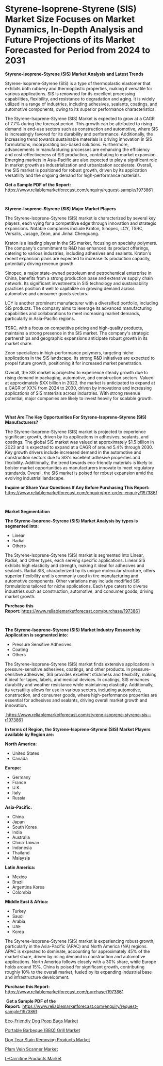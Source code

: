 <p><h1>Styrene-Isoprene-Styrene (SIS) Market Size Focuses on Market Dynamics, In-Depth Analysis and Future Projections of its Market Forecasted for Period from 2024 to 2031</h1></p><p><strong>Styrene-Isoprene-Styrene (SIS) Market Analysis and Latest Trends</strong></p>
<p><p>Styrene-Isoprene-Styrene (SIS) is a type of thermoplastic elastomer that exhibits both rubbery and thermoplastic properties, making it versatile for various applications. SIS is renowned for its excellent processing capabilities, flexibility, and resistance to degradation and aging. It is widely utilized in a range of industries, including adhesives, sealants, coatings, and automotive components, owing to its superior performance characteristics.</p><p>The Styrene-Isoprene-Styrene (SIS) Market is expected to grow at a CAGR of 7.7% during the forecast period. This growth can be attributed to rising demand in end-use sectors such as construction and automotive, where SIS is increasingly favored for its durability and performance. Additionally, the increasing trend towards sustainable materials is driving innovation in SIS formulations, incorporating bio-based solutions. Furthermore, advancements in manufacturing processes are enhancing the efficiency and cost-effectiveness of SIS production, contributing to market expansion. Emerging markets in Asia-Pacific are also expected to play a significant role in market growth as industrialization and urbanization accelerate. Overall, the SIS market is positioned for robust growth, driven by its application versatility and the ongoing demand for high-performance materials.</p></p>
<p><strong>Get a Sample PDF of the Report:&nbsp;</strong> <a href="https://www.reliablemarketforecast.com/enquiry/request-sample/1973861?utm_campaign=1727&utm_medium=2&utm_source=Github&utm_content=ia&utm_term=25102024&utm_id=styrene-isoprene-styrene-sis">https://www.reliablemarketforecast.com/enquiry/request-sample/1973861</a></p>
<p>&nbsp;</p>
<p><strong>Styrene-Isoprene-Styrene (SIS) Major Market Players</strong></p>
<p><p>The Styrene-Isoprene-Styrene (SIS) market is characterized by several key players, each vying for a competitive edge through innovation and strategic expansions. Notable companies include Kraton, Sinopec, LCY, TSRC, Versalis, Jusage, Zeon, and Jinhai Chenguang.</p><p>Kraton is a leading player in the SIS market, focusing on specialty polymers. The company's commitment to R&D has enhanced its product offerings, catering to various industries, including adhesives and sealants. Kraton's recent expansion plans are expected to increase its production capacity, potentially driving revenue growth.</p><p>Sinopec, a major state-owned petroleum and petrochemical enterprise in China, benefits from a strong production base and extensive supply chain network. Its significant investments in SIS technology and sustainability practices position it well to capitalize on growing demand across automotive and consumer goods sectors.</p><p>LCY is another prominent manufacturer with a diversified portfolio, including SIS products. The company aims to leverage its advanced manufacturing capabilities and collaborations to meet increasing market demands, particularly in Asia-Pacific regions.</p><p>TSRC, with a focus on competitive pricing and high-quality products, maintains a strong presence in the SIS market. The company's strategic partnerships and geographic expansions anticipate robust growth in its market share.</p><p>Zeon specializes in high-performance polymers, targeting niche applications in the SIS landscape. Its strong R&D initiatives are expected to propel future growth, positioning it for increased market penetration.</p><p>Overall, the SIS market is projected to experience steady growth due to rising demand in packaging, automotive, and construction sectors. Valued at approximately $XX billion in 2023, the market is anticipated to expand at a CAGR of XX% from 2024 to 2030, driven by innovations and increasing applications of SIS materials across industries. With strong revenue potential, major companies are likely to invest heavily for scalable growth.</p></p>
<p>&nbsp;</p>
<p><strong>What Are The Key Opportunities For Styrene-Isoprene-Styrene (SIS) Manufacturers?</strong></p>
<p><p>The Styrene-Isoprene-Styrene (SIS) market is projected to experience significant growth, driven by its applications in adhesives, sealants, and coatings. The global SIS market was valued at approximately $1.5 billion in 2023 and is expected to expand at a CAGR of around 5.4% through 2030. Key growth drivers include increased demand in the automotive and construction sectors due to SIS's excellent adhesive properties and flexibility. Additionally, the trend towards eco-friendly materials is likely to bolster market opportunities as manufacturers innovate to meet regulatory standards. Overall, the SIS market is poised for robust expansion amid the evolving industrial landscape.</p></p>
<p><strong>Inquire or Share Your Questions If Any Before Purchasing This Report:</strong> <a href="https://www.reliablemarketforecast.com/enquiry/pre-order-enquiry/1973861?utm_campaign=1727&utm_medium=2&utm_source=Github&utm_content=ia&utm_term=25102024&utm_id=styrene-isoprene-styrene-sis">https://www.reliablemarketforecast.com/enquiry/pre-order-enquiry/1973861</a></p>
<p>&nbsp;</p>
<p><strong>Market Segmentation</strong></p>
<p><strong>The Styrene-Isoprene-Styrene (SIS) Market Analysis by types is segmented into:</strong></p>
<p><ul><li>Linear</li><li>Radial</li><li>Others</li></ul></p>
<p><p>The Styrene-Isoprene-Styrene (SIS) market is segmented into Linear, Radial, and Other types, each serving specific applications. Linear SIS exhibits high elasticity and strength, making it ideal for adhesives and sealants. Radial SIS, characterized by its unique molecular structure, offers superior flexibility and is commonly used in tire manufacturing and automotive components. Other variations may include modified SIS formulations tailored for niche applications. Each type caters to diverse industries such as construction, automotive, and consumer goods, driving market growth.</p></p>
<p><strong>Purchase this Report:&nbsp;</strong><a href="https://www.reliablemarketforecast.com/purchase/1973861?utm_campaign=1727&utm_medium=2&utm_source=Github&utm_content=ia&utm_term=25102024&utm_id=styrene-isoprene-styrene-sis">https://www.reliablemarketforecast.com/purchase/1973861</a></p>
<p>&nbsp;</p>
<p><strong>The Styrene-Isoprene-Styrene (SIS) Market Industry Research by Application is segmented into:</strong></p>
<p><ul><li>Pressure Sensitive Adhesives</li><li>Coating</li><li>Others</li></ul></p>
<p><p>The Styrene-Isoprene-Styrene (SIS) market finds extensive applications in pressure-sensitive adhesives, coatings, and other products. In pressure-sensitive adhesives, SIS provides excellent stickiness and flexibility, making it ideal for tapes, labels, and medical devices. In coatings, SIS enhances durability and weather resistance while maintaining elasticity. Additionally, its versatility allows for use in various sectors, including automotive, construction, and consumer goods, where high-performance properties are essential for adhesives and sealants, driving overall market growth and innovation.</p></p>
<p><a href="https://www.reliablemarketforecast.com/styrene-isoprene-styrene-sis--r1973861?utm_campaign=1727&utm_medium=2&utm_source=Github&utm_content=ia&utm_term=25102024&utm_id=styrene-isoprene-styrene-sis">&nbsp;https://www.reliablemarketforecast.com/styrene-isoprene-styrene-sis--r1973861</a></p>
<p><strong>In terms of Region, the Styrene-Isoprene-Styrene (SIS) Market Players available by Region are:</strong></p>
<p>
    <p> <strong> North America: </strong>
        <ul>
            <li>United States</li>
            <li>Canada</li>
        </ul>
        </p> 
    <p> <strong> Europe: </strong>
        <ul>
            <li>Germany</li>
            <li>France</li>
            <li>U.K.</li>
            <li>Italy</li>
            <li>Russia</li>
        </ul>
        </p> 
    <p> <strong> Asia-Pacific: </strong>
        <ul>
            <li>China</li>
            <li>Japan</li>
            <li>South Korea</li>
            <li>India</li>
            <li>Australia</li>
            <li>China Taiwan</li>
            <li>Indonesia</li>
            <li>Thailand</li>
            <li>Malaysia</li>
        </ul>
        </p> 
    <p> <strong> Latin America: </strong>
        <ul>
            <li>Mexico</li>
            <li>Brazil</li>
            <li>Argentina Korea</li>
            <li>Colombia</li>
        </ul>
        </p> 
    <p> <strong> Middle East & Africa: </strong>
        <ul>
            <li>Turkey</li>
            <li>Saudi</li>
            <li>Arabia</li>
            <li>UAE</li>
            <li>Korea</li>
        </ul>
    </p>
    </p>
<p><p>The Styrene-Isoprene-Styrene (SIS) market is experiencing robust growth, particularly in the Asia-Pacific (APAC) and North America (NA) regions. APAC is expected to dominate, accounting for approximately 45% of the market share, driven by rising demand in construction and automotive applications. North America follows closely with a 30% share, while Europe holds around 15%. China is poised for significant growth, contributing roughly 10% to the overall market, fueled by its expanding industrial base and infrastructure development.</p></p>
<p><strong>Purchase this Report: </strong><a href="https://www.reliablemarketforecast.com/purchase/1973861?utm_campaign=1727&utm_medium=2&utm_source=Github&utm_content=ia&utm_term=25102024&utm_id=styrene-isoprene-styrene-sis">https://www.reliablemarketforecast.com/purchase/1973861</a></p>
<p>&nbsp;<strong>Get a Sample PDF of the Report:&nbsp;&nbsp;</strong><a href="https://www.reliablemarketforecast.com/enquiry/request-sample/1973861?utm_campaign=1727&utm_medium=2&utm_source=Github&utm_content=ia&utm_term=25102024&utm_id=styrene-isoprene-styrene-sis">https://www.reliablemarketforecast.com/enquiry/request-sample/1973861</a></p>
<p><strong></strong></p>
<p><p><a href="https://www.linkedin.com/pulse/sustainability-trends-eco-friendly-dog-poop-bags-industry-market-6iacf?utm_campaign=1727&utm_medium=2&utm_source=Github&utm_content=ia&utm_term=25102024&utm_id=styrene-isoprene-styrene-sis">Eco-Friendly Dog Poop Bags Market</a></p><p><a href="https://www.linkedin.com/pulse/portable-barbeque-bbq-grill-market-outlook-complete-industry-analysis-8b6vf?utm_campaign=1727&utm_medium=2&utm_source=Github&utm_content=ia&utm_term=25102024&utm_id=styrene-isoprene-styrene-sis">Portable Barbeque (BBQ) Grill Market</a></p><p><a href="https://www.linkedin.com/pulse/global-perspectives-dog-tear-stain-removing-products-market-trends-opuae?utm_campaign=1727&utm_medium=2&utm_source=Github&utm_content=ia&utm_term=25102024&utm_id=styrene-isoprene-styrene-sis">Dog Tear Stain Removing Products Market</a></p><p><a href="https://www.linkedin.com/pulse/digital-transformation-plam-vein-scanner-industry-market-oedrc?utm_campaign=1727&utm_medium=2&utm_source=Github&utm_content=ia&utm_term=25102024&utm_id=styrene-isoprene-styrene-sis">Plam Vein Scanner Market</a></p><p><a href="https://www.linkedin.com/pulse/l-carnitine-products-market-global-share-ranking-overall-6hpcc?utm_campaign=1727&utm_medium=2&utm_source=Github&utm_content=ia&utm_term=25102024&utm_id=styrene-isoprene-styrene-sis">L-Carnitine Products Market</a></p></p>
